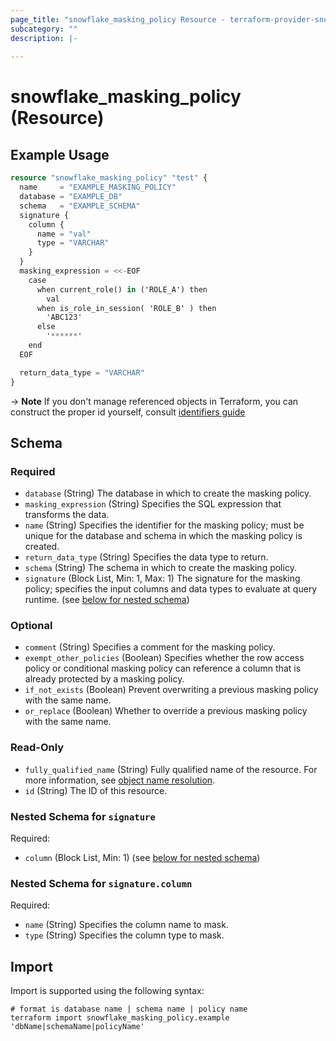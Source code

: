 ```yaml
---
page_title: "snowflake_masking_policy Resource - terraform-provider-snowflake"
subcategory: ""
description: |-
  
---
```


# snowflake_masking_policy (Resource)



## Example Usage

```terraform
resource "snowflake_masking_policy" "test" {
  name     = "EXAMPLE_MASKING_POLICY"
  database = "EXAMPLE_DB"
  schema   = "EXAMPLE_SCHEMA"
  signature {
    column {
      name = "val"
      type = "VARCHAR"
    }
  }
  masking_expression = <<-EOF
    case 
      when current_role() in ('ROLE_A') then 
        val 
      when is_role_in_session( 'ROLE_B' ) then 
        'ABC123'
      else
        '******'
    end
  EOF

  return_data_type = "VARCHAR"
}
```

-> **Note** If you don't manage referenced objects in Terraform, you can construct the proper id yourself, consult [identifiers guide](../guides/identifiers#new-computed-fully-qualified-name-field-in-resources)
<!-- TODO(SNOW-1634854): include an example showing both methods-->

<!-- schema generated by tfplugindocs -->
## Schema

### Required

- `database` (String) The database in which to create the masking policy.
- `masking_expression` (String) Specifies the SQL expression that transforms the data.
- `name` (String) Specifies the identifier for the masking policy; must be unique for the database and schema in which the masking policy is created.
- `return_data_type` (String) Specifies the data type to return.
- `schema` (String) The schema in which to create the masking policy.
- `signature` (Block List, Min: 1, Max: 1) The signature for the masking policy; specifies the input columns and data types to evaluate at query runtime. (see [below for nested schema](#nestedblock--signature))

### Optional

- `comment` (String) Specifies a comment for the masking policy.
- `exempt_other_policies` (Boolean) Specifies whether the row access policy or conditional masking policy can reference a column that is already protected by a masking policy.
- `if_not_exists` (Boolean) Prevent overwriting a previous masking policy with the same name.
- `or_replace` (Boolean) Whether to override a previous masking policy with the same name.

### Read-Only

- `fully_qualified_name` (String) Fully qualified name of the resource. For more information, see [object name resolution](https://docs.snowflake.com/en/sql-reference/name-resolution).
- `id` (String) The ID of this resource.

<a id="nestedblock--signature"></a>
### Nested Schema for `signature`

Required:

- `column` (Block List, Min: 1) (see [below for nested schema](#nestedblock--signature--column))

<a id="nestedblock--signature--column"></a>
### Nested Schema for `signature.column`

Required:

- `name` (String) Specifies the column name to mask.
- `type` (String) Specifies the column type to mask.

## Import

Import is supported using the following syntax:

```shell
# format is database name | schema name | policy name
terraform import snowflake_masking_policy.example 'dbName|schemaName|policyName'
```
